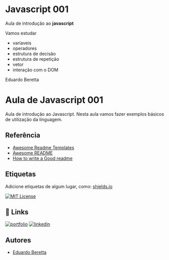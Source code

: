 # Javascript 001
Aula de introdução ao **javascript**

Vamos estudar
- varíaveis
- operadores
- estrutura de decisão
- estrutura de repetição
- vetor
- interação com o DOM

Eduardo Beretta

# Aula de Javascript 001

Aula de introdução ao Javascript. Nesta aula vamos fazer exemplos básicos  de utilização da linguagem.
## Referência

 - [Awesome Readme Templates](https://awesomeopensource.com/project/elangosundar/awesome-README-templates)
 - [Awesome README](https://github.com/matiassingers/awesome-readme)
 - [How to write a Good readme](https://bulldogjob.com/news/449-how-to-write-a-good-readme-for-your-github-project)


## Etiquetas

Adicione etiquetas de algum lugar, como: [shields.io](https://shields.io/)

[![MIT License](https://img.shields.io/badge/License-MIT-green.svg)](https://choosealicense.com/licenses/mit/)


## 🔗 Links
[![portfolio](https://img.shields.io/badge/my_portfolio-000?style=for-the-badge&logo=ko-fi&logoColor=white)](https://katherineoelsner.com/)
[![linkedin](https://img.shields.io/badge/linkedin-0A66C2?style=for-the-badge&logo=linkedin&logoColor=white)](https://www.linkedin.com/)


## Autores

- [Eduardo Beretta](https://github.com/eduardoberettarod)

